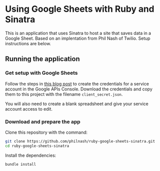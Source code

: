 # Using Google Sheets with Ruby and Sinatra

This is an application that uses Sinatra to host a site that saves data in a Google Sheet. Based on an implentation from Phil Nash of Twilio. Setup instructions are below.

## Running the application

### Get setup with Google Sheets

Follow the steps in [this blog post](https://www.twilio.com/blog/2017/03/google-spreadsheets-ruby.html) to create the credentials for a service account in the Google APIs Console. Download the credentials and copy them to this project with the filename `client_secret.json`.

You will also need to create a blank spreadsheet and give your service account access to edit.

### Download and prepare the app

Clone this repository with the command:

```bash
git clone https://github.com/philnash/ruby-google-sheets-sinatra.git
cd ruby-google-sheets-sinatra
```

Install the dependencies:

```bash
bundle install
```
